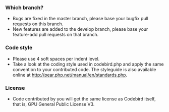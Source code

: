 ### Which branch?
- Bugs are fixed in the master branch, please base your bugfix pull requests on this branch.
- New features are added to the develop branch, please base your feature-add pull requests on that branch.

### Code style
- Please use 4 soft spaces per indent level.
- Take a look at the coding style used in codebird.php and apply the same convention to your contributed code.
The styleguide is also available online at http://pear.php.net/manual/en/standards.php.

### License
- Code contributed by you will get the same license as Codebird itself, that is, GPU General Public License V3.

